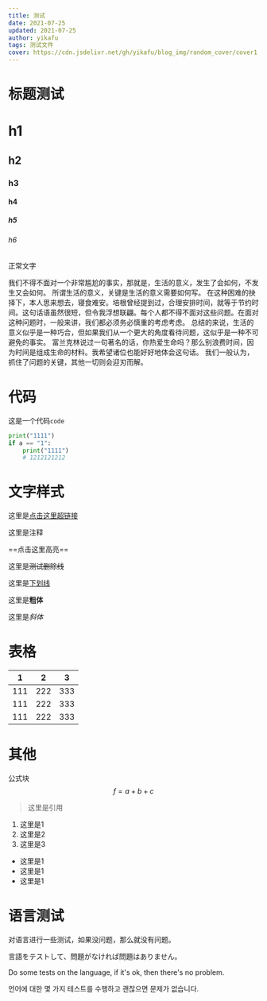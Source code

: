 ```yaml
---
title: 测试
date: 2021-07-25
updated: 2021-07-25
author: yikafu
tags: 测试文件
cover: https://cdn.jsdelivr.net/gh/yikafu/blog_img/random_cover/cover1.jpg
---
```


# 标题测试
# h1

## h2

### h3

#### h4

##### h5

###### h6

正常文字

我们不得不面对一个非常尴尬的事实，那就是，生活的意义，发生了会如何，不发生又会如何。 所谓生活的意义，关键是生活的意义需要如何写。 在这种困难的抉择下，本人思来想去，寝食难安。培根曾经提到过，合理安排时间，就等于节约时间。这句话语虽然很短，但令我浮想联翩。每个人都不得不面对这些问题。在面对这种问题时，一般来讲，我们都必须务必慎重的考虑考虑。 总结的来说，生活的意义似乎是一种巧合，但如果我们从一个更大的角度看待问题，这似乎是一种不可避免的事实。 富兰克林说过一句著名的话，你热爱生命吗？那么别浪费时间，因为时间是组成生命的材料。我希望诸位也能好好地体会这句话。 我们一般认为，抓住了问题的关键，其他一切则会迎刃而解。

# 代码

这是一个代码`code`

```python
print("1111")
if a == "1":
    print("1111")
    # 1212121212
```

# 文字样式



这里是[点击这里超链接](www.baidu.com)

这里是注释<!--121212121212-->

==点击这里高亮==

这里是~~测试删除线~~

这里是<u>下划线</u>

这里是**粗体**

这里是*斜体*

# 表格

| 1    | 2    | 3    |
| ---- | ---- | ---- |
| 111  | 222  | 333  |
| 111  | 222  | 333  |
| 111  | 222  | 333  |

# 其他

公式块
$$
f = a +b +c
$$


> 这里是引用

1. 这里是1
2. 这里是2
3. 这里是3



- 这里是1
- 这里是1
- 这里是1

# 语言测试

对语言进行一些测试，如果没问题，那么就没有问题。

言語をテストして、問題がなければ問題はありません。

Do some tests on the language, if it's ok, then there's no problem.

언어에 대한 몇 가지 테스트를 수행하고 괜찮으면 문제가 없습니다.


